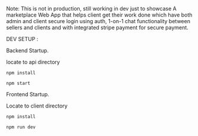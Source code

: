 Note: This is not in production, still working in dev just to showcase 
A marketplace Web App that helps client get their work done which have both admin and client secure login using auth, 1-on-1 chat functionality between sellers and clients and with integrated stripe payment for secure payment.

DEV SETUP :

Backend Startup.

locate to api directory
```
npm install

npm start 
```
Frontend Startup.

Locate to client directory 
```
npm install

npm run dev
```


